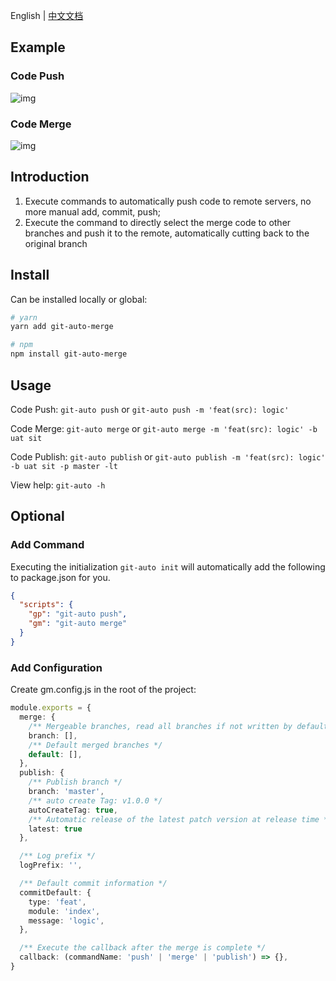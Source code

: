 English | [中文文档](./README_zh.md)

## Example

### Code Push
![img](https://s4.ax1x.com/2021/12/27/TBRXFO.gif)

### Code Merge
![img](https://s4.ax1x.com/2021/12/27/TBRol9.gif)

## Introduction
1. Execute commands to automatically push code to remote servers, no more manual add, commit, push; 
2. Execute the command to directly select the merge code to other branches and push it to the remote, automatically cutting back to the original branch

## Install
Can be installed locally or global: 

```bash
# yarn
yarn add git-auto-merge

# npm
npm install git-auto-merge
```

## Usage
Code Push: `git-auto push` or `git-auto push -m 'feat(src): logic'`

Code Merge: `git-auto merge` or `git-auto merge -m 'feat(src): logic' -b uat sit`

Code Publish: `git-auto publish` or `git-auto publish -m 'feat(src): logic' -b uat sit -p master -lt`

View help: `git-auto -h`

## Optional
### Add Command
Executing the initialization `git-auto init` will automatically add the following to package.json for you.
```json
{
  "scripts": {
    "gp": "git-auto push",
    "gm": "git-auto merge"
  }
}
```

### Add Configuration
Create gm.config.js in the root of the project: 
```ts
module.exports = {
  merge: {
    /** Mergeable branches, read all branches if not written by default */
    branch: [],
    /** Default merged branches */
    default: [],
  },
  publish: {
    /** Publish branch */
    branch: 'master',
    /** auto create Tag: v1.0.0 */
    autoCreateTag: true,
    /** Automatic release of the latest patch version at release time */
    latest: true
  },

  /** Log prefix */
  logPrefix: '',

  /** Default commit information */
  commitDefault: {
    type: 'feat',
    module: 'index',
    message: 'logic',
  },

  /** Execute the callback after the merge is complete */
  callback: (commandName: 'push' | 'merge' | 'publish') => {},
}
```
